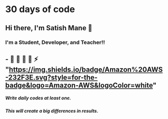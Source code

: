 # 30 days of code
## Hi there, I'm Satish Mane 👋

### I'm a Student, Developer, and Teacher!!

## - 🔭 🌱  👯 🥅 ⚡ "https://img.shields.io/badge/Amazon%20AWS-232F3E.svg?style=for-the-badge&logo=Amazon-AWS&logoColor=white"
##### Write daily codes at least one.
##### This will create a big differences in results.
